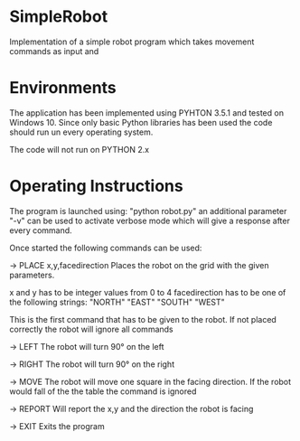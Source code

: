 # SimpleRobot

Implementation of a simple robot program which takes movement commands as input and

# Environments

The application has been implemented using PYHTON 3.5.1 and tested on Windows 10. Since only basic Python libraries
has been used the code should run un every operating system.

The code will not run on PYTHON 2.x



# Operating Instructions

The program is launched using: "python robot.py" an additional parameter "-v" can be used to activate verbose mode
which will give a response after every command.

Once started the following commands can be used:

-> PLACE x,y,facedirection
Places the robot on the grid with the given parameters.

x and y has to be integer values from 0 to 4
facedirection has to be one of the following strings: "NORTH" "EAST" "SOUTH" "WEST"

This is the first command that has to be given to the robot. If not placed correctly the robot will ignore
all commands


-> LEFT
The robot will turn 90° on the left

-> RIGHT
The robot will turn 90° on the right

-> MOVE
The robot will move one square in the facing direction. If the robot would fall of the  the table the command is ignored

-> REPORT
Will report the x,y and the direction the robot is facing

-> EXIT
Exits the program



